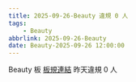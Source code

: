 ```yaml
---
title: 2025-09-26-Beauty 違規 0 人
tags:
    - Beauty
abbrlink: 2025-09-26-Beauty
date: Beauty-2025-09-26 12:00:00
---
```

Beauty 板 [板規連結](https://www.ptt.cc/bbs/Beauty/M.1630069980.A.84B.html)
昨天違規 0 人
